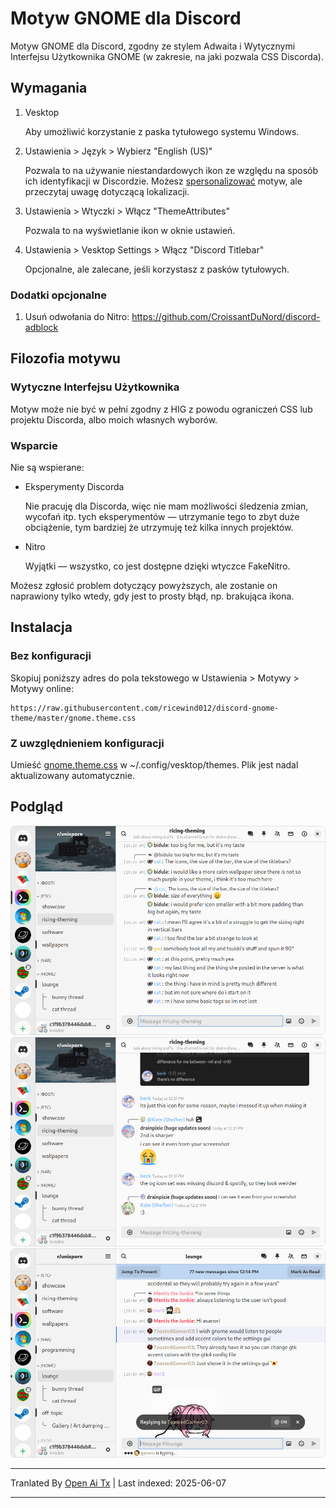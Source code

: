 # Motyw GNOME dla Discord

Motyw GNOME dla Discord, zgodny ze stylem Adwaita i Wytycznymi Interfejsu Użytkownika GNOME (w zakresie, na jaki pozwala CSS Discorda).

## Wymagania

1. Vesktop

   Aby umożliwić korzystanie z paska tytułowego systemu Windows.

2. Ustawienia > Język > Wybierz "English (US)"

   Pozwala to na używanie niestandardowych ikon ze względu na sposób ich identyfikacji w Discordzie. Możesz [spersonalizować](https://raw.githubusercontent.com/ricewind012/discord-gnome-theme/master/src/global/icons.scss) motyw, ale przeczytaj uwagę dotyczącą lokalizacji.

3. Ustawienia > Wtyczki > Włącz "ThemeAttributes"

   Pozwala to na wyświetlanie ikon w oknie ustawień.

4. Ustawienia > Vesktop Settings > Włącz "Discord Titlebar"

   Opcjonalne, ale zalecane, jeśli korzystasz z pasków tytułowych.

### Dodatki opcjonalne

1. Usuń odwołania do Nitro: https://github.com/CroissantDuNord/discord-adblock

## Filozofia motywu

### Wytyczne Interfejsu Użytkownika

Motyw może nie być w pełni zgodny z HIG z powodu ograniczeń CSS lub projektu Discorda, albo moich własnych wyborów.

### Wsparcie

Nie są wspierane:

- Eksperymenty Discorda

  Nie pracuję dla Discorda, więc nie mam możliwości śledzenia zmian, wycofań itp. tych eksperymentów — utrzymanie tego to zbyt duże obciążenie, tym bardziej że utrzymuję też kilka innych projektów.

- Nitro

  Wyjątki — wszystko, co jest dostępne dzięki wtyczce FakeNitro.

Możesz zgłosić problem dotyczący powyższych, ale zostanie on naprawiony tylko wtedy, gdy jest to prosty błąd, np. brakująca ikona.

## Instalacja

### Bez konfiguracji

Skopiuj poniższy adres do pola tekstowego w Ustawienia > Motywy > Motywy online:

```
https://raw.githubusercontent.com/ricewind012/discord-gnome-theme/master/gnome.theme.css
```

### Z uwzględnieniem konfiguracji

Umieść [gnome.theme.css](https://raw.githubusercontent.com/ricewind012/discord-gnome-theme/master/gnome.theme.css) w ~/.config/vesktop/themes. Plik jest nadal aktualizowany automatycznie.

## Podgląd

![first](https://raw.githubusercontent.com/ricewind012/discord-gnome-theme/master/assets/preview/Screenshot%20from%202024-04-27%2011-55-58.png)
![cozy second](https://raw.githubusercontent.com/ricewind012/discord-gnome-theme/master/assets/preview/Screenshot%20from%202024-04-27%2012-31-42.png)
![third](https://raw.githubusercontent.com/ricewind012/discord-gnome-theme/master/assets/preview/Screenshot%20from%202024-04-27%2012-24-16.png)



---


Tranlated By [Open Ai Tx](https://github.com/OpenAiTx/OpenAiTx) | Last indexed: 2025-06-07


---